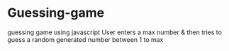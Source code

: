 # Guessing-game
guessing game using javascript
User enters a max number & then tries to guess a random generated number between 1 to max 
